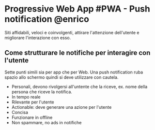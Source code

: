 # Progressive Web App #PWA - Push notification @enrico

Siti affidabili, veloci e coinvolgenti, attirare l'attenzione dell'utente e migliorare l'interazione con esso.

## Come strutturare le notifiche per interagire con l'utente
Sette punti simili sia per app che per Web. Una push notification ruba spazio allo schermo quindi si deve utilizzare con cautela.
* Personali, devono rivolgersi all'untente che la riceve, ex. nome della persona che riceve la notifica.
* In tempo reale
* Rilevante per l'utente
* Actionable: deve generare una azione per l'utente
* Concisa
* Funzionare in offline
* Non spammare, no ads in notifiche
